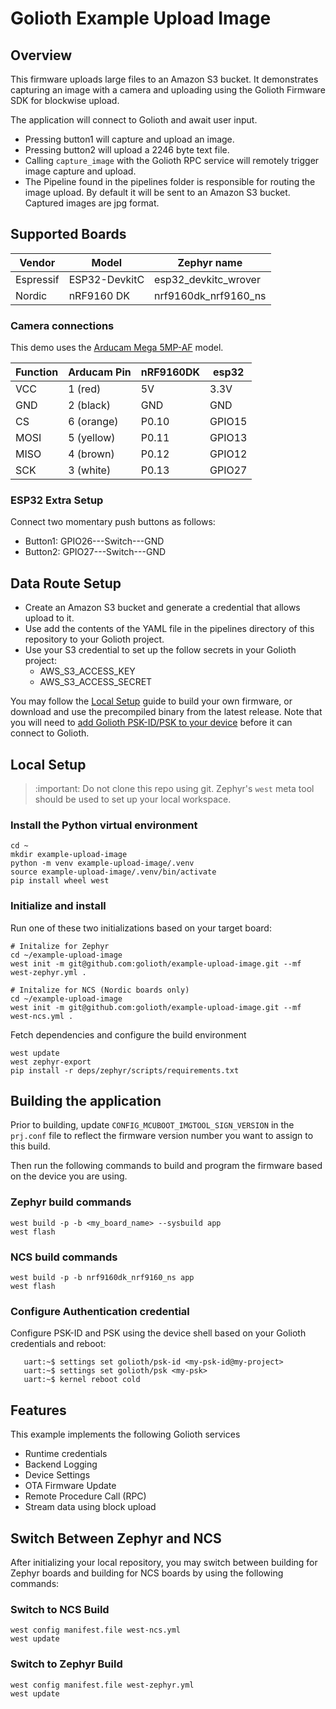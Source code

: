 # Golioth Example Upload Image

## Overview

This firmware uploads large files to an Amazon S3 bucket. It
demonstrates capturing an image with a camera and uploading using the
Golioth Firmware SDK for blockwise upload.

The application will connect to Golioth and await user input.

- Pressing button1 will capture and upload an image.
- Pressing button2 will upload a 2246 byte text file.
- Calling `capture_image` with the Golioth RPC service will remotely
  trigger image capture and upload.
- The Pipeline found in the pipelines folder is responsible for routing
  the image upload. By default it will be sent to an Amazon S3 bucket.
  Captured images are jpg format.

## Supported Boards

| Vendor    | Model                      | Zephyr name          |
| --------- | -------------------------- | -------------------- |
| Espressif | ESP32-DevkitC              | esp32_devkitc_wrover |
| Nordic    | nRF9160 DK                 | nrf9160dk_nrf9160_ns |

### Camera connections

This demo uses the [Arducam Mega
5MP-AF](https://www.arducam.com/product/presale-mega-5mp-color-rolling-shutter-camera-module-with-autofocus-lens-for-any-microcontroller/)
model.

| Function | Arducam Pin | nRF9160DK |  esp32
| -------- | ----------- | --------- |  ------
| VCC      | 1 (red)     | 5V        |  3.3V
| GND      | 2 (black)   | GND       |  GND
| CS       | 6 (orange)  | P0.10     |  GPIO15
| MOSI     | 5 (yellow)  | P0.11     |  GPIO13
| MISO     | 4 (brown)   | P0.12     |  GPIO12
| SCK      | 3 (white)   | P0.13     |  GPIO27

### ESP32 Extra Setup

Connect two momentary push buttons as follows:

- Button1: GPIO26---Switch---GND
- Button2: GPIO27---Switch---GND

## Data Route Setup

- Create an Amazon S3 bucket and generate a credential that allows
  upload to it.
- Use add the contents of the YAML file in the pipelines directory of
  this repository to your Golioth project.
- Use your S3 credential to set up the follow secrets in your Golioth
  project:
  - AWS_S3_ACCESS_KEY
  - AWS_S3_ACCESS_SECRET

You may follow the [Local Setup](#local-setup) guide to build your own
firmware, or download and use the precompiled binary from the latest
release. Note that you will need to [add Golioth PSK-ID/PSK to your
device](#configure-authentication-credential) before it can connect to
Golioth.

## Local Setup

> :important: Do not clone this repo using git. Zephyr's ``west`` meta
> tool should be used to set up your local workspace.

### Install the Python virtual environment

```
cd ~
mkdir example-upload-image
python -m venv example-upload-image/.venv
source example-upload-image/.venv/bin/activate
pip install wheel west
```

### Initialize and install

Run one of these two initializations based on your target board:

```
# Initalize for Zephyr
cd ~/example-upload-image
west init -m git@github.com:golioth/example-upload-image.git --mf west-zephyr.yml .

# Initalize for NCS (Nordic boards only)
cd ~/example-upload-image
west init -m git@github.com:golioth/example-upload-image.git --mf west-ncs.yml .

```

Fetch dependencies and configure the build environment

```
west update
west zephyr-export
pip install -r deps/zephyr/scripts/requirements.txt
```

## Building the application

Prior to building, update ``CONFIG_MCUBOOT_IMGTOOL_SIGN_VERSION`` in the
``prj.conf`` file to reflect the firmware version number you want to
assign to this build.

Then run the following commands to build and program the firmware based
on the device you are using.

### Zephyr build commands

```
west build -p -b <my_board_name> --sysbuild app
west flash
```

### NCS build commands

```
west build -p -b nrf9160dk_nrf9160_ns app
west flash
```

### Configure Authentication credential

Configure PSK-ID and PSK using the device shell based on your Golioth
credentials and reboot:

```
   uart:~$ settings set golioth/psk-id <my-psk-id@my-project>
   uart:~$ settings set golioth/psk <my-psk>
   uart:~$ kernel reboot cold
```

## Features

This example implements the following Golioth services

* Runtime credentials
* Backend Logging
* Device Settings
* OTA Firmware Update
* Remote Procedure Call (RPC)
* Stream data using block upload

## Switch Between Zephyr and NCS

After initializing your local repository, you may switch between
building for Zephyr boards and building for NCS boards by using the
following commands:

### Switch to NCS Build

```
west config manifest.file west-ncs.yml
west update
```

### Switch to Zephyr Build

```
west config manifest.file west-zephyr.yml
west update
```
